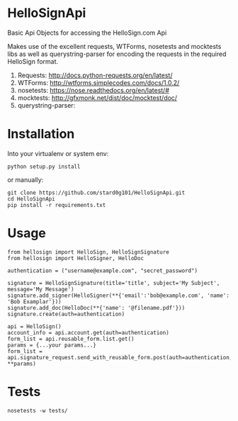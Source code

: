 HelloSignApi
============

Basic Api Objects for accessing the HelloSign.com Api

Makes use of the excellent requests, WTForms, nosetests and mocktests libs
as well as querystring-parser for encoding the requests in the required
HelloSign format.

1. Requests: http://docs.python-requests.org/en/latest/
2. WTForms: http://wtforms.simplecodes.com/docs/1.0.2/
3. nosetests: https://nose.readthedocs.org/en/latest/#
4. mocktests: http://gfxmonk.net/dist/doc/mocktest/doc/
5. querystring-parser:


Installation 
============

Into your virtualenv or system env:

    python setup.py install

or manually:

    git clone https://github.com/stard0g101/HelloSignApi.git
    cd HelloSignApi
    pip install -r requirements.txt


Usage
============
    from hellosign import HelloSign, HelloSignSignature
    from hellosign import HelloSigner, HelloDoc

    authentication = ("username@example.com", "secret_password")

    signature = HelloSignSignature(title='title', subject='My Subject', message='My Message')
    signature.add_signer(HelloSigner(**{'email':'bob@example.com', 'name': 'Bob Examplar'}))
    signature.add_doc(HelloDoc(**{'name': '@filename.pdf'}))
    signature.create(auth=authentication)

    api = HelloSign()
    account_info = api.account.get(auth=authentication)
    form_list = api.reusable_form.list.get()
    params = {...your params...}
    form_list = api.signature_request.send_with_reusable_form.post(auth=authentication, **params)


Tests
============

    nosetests -w tests/

